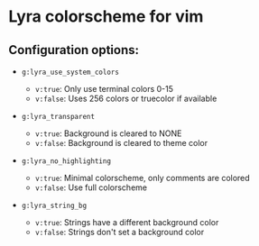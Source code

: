 # Lyra colorscheme for vim

## Configuration options:

 - `g:lyra_use_system_colors`
     - `v:true`: Only use terminal colors 0-15
     - `v:false`: Uses 256 colors or truecolor if available

 - `g:lyra_transparent`
     - `v:true`: Background is cleared to NONE
     - `v:false`: Background is cleared to theme color
 
 - `g:lyra_no_highlighting`
     - `v:true`: Minimal colorscheme, only comments are colored
     - `v:false`: Use full colorscheme

 - `g:lyra_string_bg`
     - `v:true`: Strings have a different background color
     - `v:false`: Strings don't set a background color

